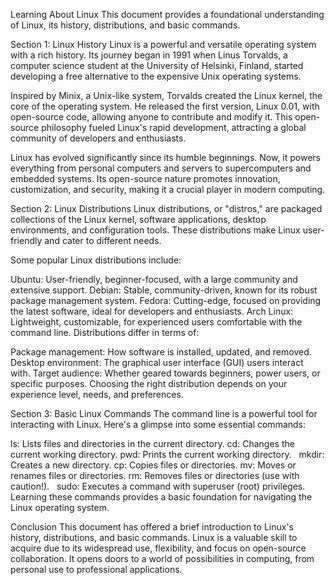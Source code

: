 Learning About Linux
This document provides a foundational understanding of Linux, its history, distributions, and basic commands.

Section 1: Linux History
Linux is a powerful and versatile operating system with a rich history. Its journey began in 1991 when Linus Torvalds, a computer science student at the University of Helsinki, Finland, started developing a free alternative to the expensive Unix operating systems.

Inspired by Minix, a Unix-like system, Torvalds created the Linux kernel, the core of the operating system. He released the first version, Linux 0.01, with open-source code, allowing anyone to contribute and modify it. This open-source philosophy fueled Linux's rapid development, attracting a global community of developers and enthusiasts.

Linux has evolved significantly since its humble beginnings. Now, it powers everything from personal computers and servers to supercomputers and embedded systems. Its open-source nature promotes innovation, customization, and security, making it a crucial player in modern computing.

Section 2: Linux Distributions
Linux distributions, or "distros," are packaged collections of the Linux kernel, software applications, desktop environments, and configuration tools. These distributions make Linux user-friendly and cater to different needs.

Some popular Linux distributions include:

Ubuntu: User-friendly, beginner-focused, with a large community and extensive support.
Debian: Stable, community-driven, known for its robust package management system.
Fedora: Cutting-edge, focused on providing the latest software, ideal for developers and enthusiasts.
Arch Linux: Lightweight, customizable, for experienced users comfortable with the command line.
Distributions differ in terms of:

Package management: How software is installed, updated, and removed.
Desktop environment: The graphical user interface (GUI) users interact with.
Target audience: Whether geared towards beginners, power users, or specific purposes.
Choosing the right distribution depends on your experience level, needs, and preferences.

Section 3: Basic Linux Commands
The command line is a powerful tool for interacting with Linux. Here's a glimpse into some essential commands:

ls: Lists files and directories in the current directory.
cd: Changes the current working directory.
pwd: Prints the current working directory.   
mkdir: Creates a new directory.
cp: Copies files or directories.
mv: Moves or renames files or directories.
rm: Removes files or directories (use with caution!).   
sudo: Executes a command with superuser (root) privileges.
Learning these commands provides a basic foundation for navigating the Linux operating system.

Conclusion
This document has offered a brief introduction to Linux's history, distributions, and basic commands. Linux is a valuable skill to acquire due to its widespread use, flexibility, and focus on open-source collaboration. It opens doors to a world of possibilities in computing, from personal use to professional applications.
